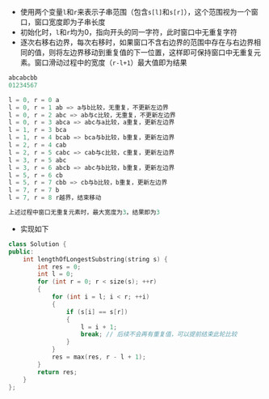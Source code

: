 * 使用两个变量`l`和`r`来表示子串范围（包含`s[l]`和`s[r]`），这个范围视为一个窗口，窗口宽度即为子串长度
* 初始化时，`l`和`r`均为0，指向开头的同一字符，此时窗口中无重复字符
* 逐次右移右边界，每次右移时，如果窗口不含右边界的范围中存在与右边界相同的值，则将左边界移动到重复值的下一位置，这样即可保持窗口中无重复元素。窗口滑动过程中的宽度（`r-l+1`）最大值即为结果

```cpp
abcabcbb
01234567

l = 0, r = 0 a
l = 0, r = 1 ab => a与b比较，无重复，不更新左边界
l = 0, r = 2 abc => ab与c比较，无重复，不更新左边界
l = 0, r = 3 abca => abc与a比较，a重复，更新左边界
l = 1, r = 3 bca
l = 1, r = 4 bcab => bca与b比较，b重复，更新左边界
l = 2, r = 4 cab
l = 2, r = 5 cabc => cab与c比较，c重复，更新左边界
l = 3, r = 5 abc
l = 3, r = 6 abcb => abc与b比较，b重复，更新左边界
l = 5, r = 6 cb
l = 5, r = 7 cbb => cb与b比较，b重复，更新左边界
l = 7, r = 7 b
l = 7, r = 8 r越界，结束移动

上述过程中窗口无重复元素时，最大宽度为3，结果即为3
```

* 实现如下

```cpp
class Solution {
public:
    int lengthOfLongestSubstring(string s) {
        int res = 0;
        int l = 0;
        for (int r = 0; r < size(s); ++r)
        {
            for (int i = l; i < r; ++i)
            {
                if (s[i] == s[r])
                {
                    l = i + 1;
                    break; // 后续不会再有重复值，可以提前结束此轮比较
                }
            }
            res = max(res, r - l + 1);
        }
        return res;
    }
};
```
